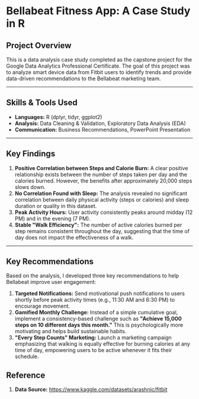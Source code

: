 # Bellabeat Fitness App: A Case Study in R

## Project Overview

This is a data analysis case study completed as the capstone project for the Google Data Analytics Professional Certificate. The goal of this project was to analyze smart device data from Fitbit users to identify trends and provide data-driven recommendations to the Bellabeat marketing team.

---

## Skills & Tools Used

*   **Languages:** R (dplyr, tidyr, ggplot2)
*   **Analysis:** Data Cleaning & Validation, Exploratory Data Analysis (EDA)
*   **Communication:** Business Recommendations, PowerPoint Presentation

---

## Key Findings

1.  **Positive Correlation between Steps and Calorie Burn:** A clear positive relationship exists between the number of steps taken per day and the calories burned. However, the benefits after approximately 20,000 steps slows down.
2.  **No Correlation Found with Sleep:** The analysis revealed no significant correlation between daily physical activity (steps or calories) and sleep duration or quality in this dataset.
3.  **Peak Activity Hours:** User activity consistently peaks around midday (12 PM) and in the evening (7 PM).
4.  **Stable "Walk Efficiency":** The number of active calories burned per step remains consistent throughout the day, suggesting that the time of day does not impact the effectiveness of a walk.

---

## Key Recommendations

Based on the analysis, I developed three key recommendations to help Bellabeat improve user engagement:

1.  **Targeted Notifications:** Send motivational push notifications to users shortly before peak activity times (e.g., 11:30 AM and 6:30 PM) to encourage movement.
2.  **Gamified Monthly Challenge:** Instead of a simple cumulative goal, implement a consistency-based challenge such as **"Achieve 15,000 steps on 10 different days this month."** This is psychologically more motivating and helps build sustainable habits.
3.  **"Every Step Counts" Marketing:** Launch a marketing campaign emphasizing that walking is equally effective for burning calories at any time of day, empowering users to be active whenever it fits their schedule.

## Reference 

1. **Data Source:** https://www.kaggle.com/datasets/arashnic/fitbit
